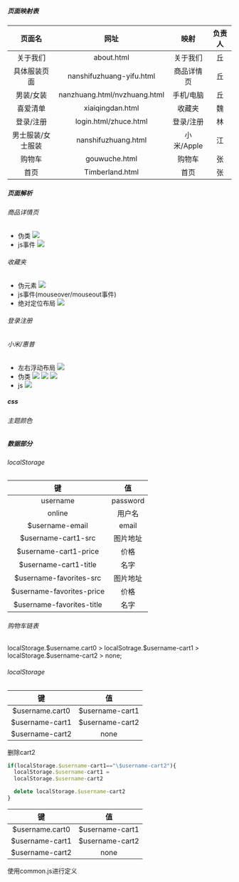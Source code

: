 ##### 页面映射表
|      页面名       |             网址             |    映射    | 负责人 |
| :---------------: | :--------------------------: | :--------: | :----: |
|     关于我们      |          about.html          |  关于我们  |   丘   |
|   具体服装页面    |   nanshifuzhuang-yifu.html   | 商品详情页 |   丘   |
|     男装/女装     | nanzhuang.html/nvzhuang.html | 手机/电脑  |   丘   |
|     喜爱清单      |       xiaiqingdan.html       |   收藏夹   |   魏   |
|     登录/注册     |    login.html/zhuce.html     | 登录/注册  |   林   |
| 男士服装/女士服装 |     nanshifuzhuang.html      | 小米/Apple |   江   |
|      购物车       |        gouwuche.html         |   购物车   |   张   |
|       首页        |       Timberland.html        |    首页    |   张   |







##### 页面解析
###### 商品详情页
* 伪类
![](2021-12-09-10-51-03.png)
* js事件
![](2021-12-09-10-52-00.png)


###### 收藏夹
* 伪元素
![](2021-12-09-10-41-37.png)
* js事件(mouseover/mouseout事件)
* 绝对定位布局
![](2021-12-09-11-00-13.png)


###### 登录注册



###### 小米/惠普
  * 左右浮动布局
    ![](2021-12-09-11-05-46.png)
  * 伪类
      ![](2021-12-09-11-04-08.png)
      ![](2021-12-09-11-05-08.png)
      ![](2021-12-09-11-06-27.png)
  * js
    ![](2021-12-09-11-06-50.png)

##### css
###### 主题颜色
##### 数据部分
###### localStorage
|            键             |    值    |
| :-----------------------: | :------: |
|         username          | password |
|          online           |  用户名  |
|      $username-email      |  email   |
|    $username-cart1-src    | 图片地址 |
|   $username-cart1-price   |   价格   |
|   $username-cart1-title   |   名字   |
|  $username-favorites-src  | 图片地址 |
| $username-favorites-price |   价格   |
| $username-favorites-title |   名字   |


###### 购物车链表
localStorage.\$username.cart0 > localSotrage.$username-cart1 > localStorage.\$username-cart2 > none;
###### localStorage
|       键        |        值        |
| :-------------: | :--------------: |
| $username.cart0 | $username-cart1  |
| $username-cart1 | \$username-cart2 |
| $username-cart2 |       none       |

删除cart2
```js
if(localStorage.$username-cart1=="\$username-cart2"){
  localStorage.$username-cart1 = 
  localStorage.$username-cart2

  delete localStorage.$username-cart2
}

```

|       键        |        值        |
| :-------------: | :--------------: |
| $username.cart0 | $username-cart1  |
| $username-cart1 | \$username-cart2 |
| $username-cart2 |       none       |
使用common.js进行定义